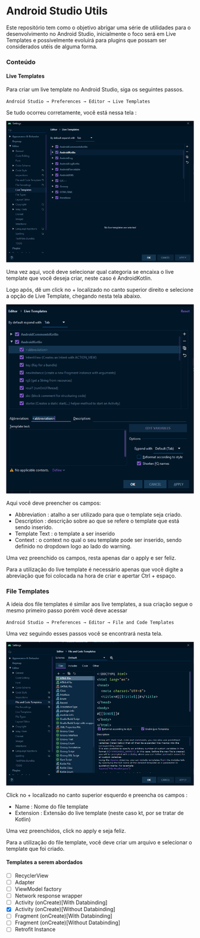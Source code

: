 # Android Studio Utils 

Este repositório tem como o objetivo abrigar uma série de utilidades para o desenvolvimento no Android Studio, inicialmente o foco será em Live Templates e possivelmente evoluirá para plugins que possam ser considerados utéis de alguma forma.


### Conteúdo
#### Live Templates

Para criar um live template no Android Studio, siga os seguintes passos.

`Android Studio → Preferences → Editor → Live Templates`

Se tudo ocorreu corretamente, você está nessa tela :

<img src="Images\Editor.PNG" alt="Editor" style="zoom:80%;" />



Uma vez aqui, você deve selecionar qual categoria se encaixa o live template que você deseja criar, neste caso é AndroidKotlin.

Logo após, dê um click no + localizado no canto superior direito e selecione a opção de Live Template, chegando nesta tela abaixo.



<img src="Images\Fields.PNG" alt="Fields" style="zoom:75%;" />



Aqui você deve preencher os campos:

- Abbreviation : atalho a ser utilizado para que o template seja criado.
- Description :  descrição sobre ao que se refere o template que está sendo inserido.
- Template Text : o template a ser inserido
- Context : o context no qual o seu template pode ser inserido, sendo definido no dropdown logo ao lado do warning.

Uma vez preenchido os campos, resta apenas dar o apply e ser feliz.

Para a utilização do live template é necessário apenas que você digite a abreviação que foi colocada na hora de criar e apertar Ctrl + espaço.

### File Templates

A ideia dos file templates é similar aos live templates, a sua criação segue o mesmo primeiro passo porém você deve acessar 

`Android Studio → Preferences → Editor → File and Code Templates`

Uma vez seguindo esses passos você se encontrará nesta tela.

<img src="Images\FileTemplates.PNG" alt="FileTemplates" style="zoom:75%;" />



Click no + localizado no canto superior esquerdo e preencha os campos :

- Name : Nome do file template
- Extension  : Extensão do live template (neste caso kt, por se tratar de Kotlin)

Uma vez preenchidos, click no apply e seja feliz.

Para a utilização do file template,  você deve criar um arquivo e selecionar o template que foi criado.



#### Templates a serem abordados

- [ ] RecyclerView
- [ ] Adapter
- [ ] ViewModel factory
- [ ] Network response wrapper
- [ ] Activity (onCreate)[With Databinding]
- [x] Activity (onCreate)[Without Databinding]
- [ ] Fragment (onCreate)[With Databinding]
- [ ] Fragment (onCreate)[Without Databinding]
- [ ] Retrofit Instance
